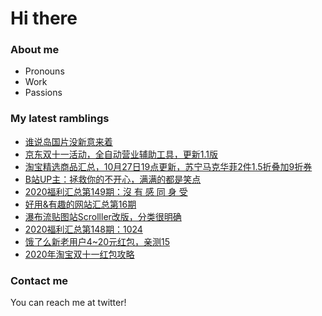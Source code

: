 # Hi there 

### About me
- Pronouns
- Work
- Passions 

### My latest ramblings
<!-- BLOGPOSTS:START -->
- [谁说岛国片没新意来着](https://fuliba2020.net/sdmu-750.html)
- [京东双十一活动，全自动营业辅助工具，更新1.1版](https://fuliba2020.net/auto-business.html)
- [淘宝精选商品汇总，10月27日19点更新，苏宁马克华菲2件1.5折叠加9折券](https://fuliba2020.net/99.html)
- [B站UP主：拯救你的不开心，满满的都是笑点](https://fuliba2020.net/gaoxiao.html)
- [2020福利汇总第149期：沒 有 感 同 身 受](https://fuliba2020.net/2020149.html)
- [好用&有趣的网站汇总第16期](https://fuliba2020.net/website16.html)
- [瀑布流贴图站Scrolller改版，分类很明确](https://fuliba2020.net/scrolller.html)
- [2020福利汇总第148期：1024](https://fuliba2020.net/2020148.html)
- [饿了么新老用户4~20元红包，亲测15](https://fuliba2020.net/eleme.html)
- [2020年淘宝双十一红包攻略](https://fuliba2020.net/20201111.html)
<!-- BLOGPOSTS:END -->

### Contact me
You can reach me at twitter!
